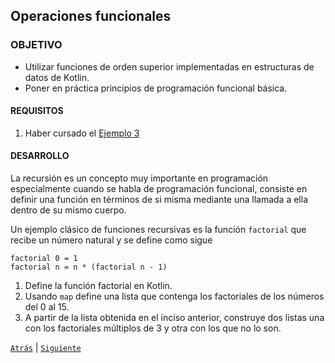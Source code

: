  	
## Operaciones funcionales

### OBJETIVO 

- Utilizar funciones de orden superior implementadas en estructuras de datos de Kotlin.
- Poner en práctica principios de programación funcional básica.

#### REQUISITOS 

1. Haber cursado el [Ejemplo 3](../Ejemplo-03)

#### DESARROLLO

La recursión es un concepto muy importante en programación especialmente cuando se habla de programación funcional, consiste en definir una función en términos de si misma mediante una llamada a ella dentro de su mismo cuerpo. 

Un ejemplo clásico de funciones recursivas es la función `factorial` que recibe un número natural y se define como sigue

```
factorial 0 = 1
factorial n = n * (factorial n - 1)
```

1. Define la función factorial en Kotlin.
2. Usando `map` define una lista que contenga los factoriales de los números del 0 al 15.
3. A partir de la lista obtenida en el inciso anterior, construye dos listas una con los factoriales múltiplos de 3 y otra con los que no lo son.

[`Atrás`](../Ejemplo-02) | [`Siguiente`](../Readme.md)